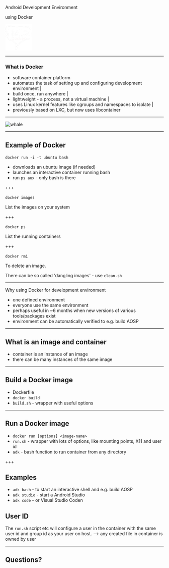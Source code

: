 Android Development Environment

using Docker

![hello](icon.png)

---

### What is Docker

- software container platform
- automates the task of setting up and configuring development environment |
- build once, run anywhere |
- lightweight - a process, not a virtual machine |
- uses Linux kernel features like cgroups and namespaces to isolate |
- previously based on LXC, but now uses libcontainer

---

![whale](http://blog.docker.com/wp-content/uploads/2014/03/docker-execdriver-diagram.png)

---

## Example of Docker

`docker run -i -t ubuntu bash`

- downloads an ubuntu image (if needed)
- launches an interactive container running bash
- run `ps aux` - only bash is there

+++

`docker images`

List the images on your system

+++

`docker ps`

List the running containers

+++

`docker rmi`

To delete an image.

There can be so called 'dangling images' - use `clean.sh`

---

Why using Docker for development environment

- one defined environment
- everyone use the same environment
- perhaps useful in ~6 months when new versions of various tools/packages exist
- environment can be automatically verified to e.g. build AOSP

---

## What is an image and container

- container is an instance of an image
- there can be many instances of the same image

---

## Build a Docker image

- Dockerfile
- `docker build`
- `build.sh` - wrapper with useful options

---

## Run a Docker image

- `docker run [options] <image-name>`
- `run.sh` - wrapper with lots of options, like mounting points, X11 and user id
- `adk` - bash function to run container from any directory

+++

## Examples

- `adk bash` - to start an interactive shell and e.g. build AOSP
- `adk studio` - start a Android Studio
- `adk code` - or Visual Studio Coden

## User ID

The `run.sh` script etc will configure a user in the container with the same
user id and group id as your user on host.
--> any created file in container is owned by user

---

## Questions?


